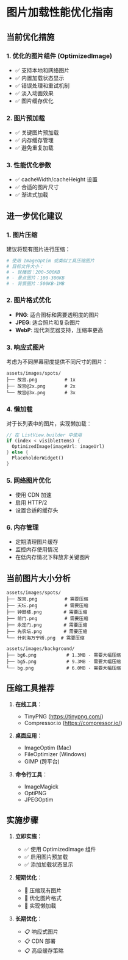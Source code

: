 # 图片加载性能优化指南

## 当前优化措施

### 1. 优化的图片组件 (OptimizedImage)
- ✅ 支持本地和网络图片
- ✅ 内置加载状态显示
- ✅ 错误处理和重试机制
- ✅ 淡入动画效果
- ✅ 图片缓存优化

### 2. 图片预加载
- ✅ 关键图片预加载
- ✅ 内存缓存管理
- ✅ 避免重复加载

### 3. 性能优化参数
- ✅ cacheWidth/cacheHeight 设置
- ✅ 合适的图片尺寸
- ✅ 渐进式加载

## 进一步优化建议

### 1. 图片压缩
建议将现有图片进行压缩：

```bash
# 使用 ImageOptim 或类似工具压缩图片
# 目标文件大小：
# - 轮播图：200-500KB
# - 景点图片：100-300KB
# - 背景图片：500KB-1MB
```

### 2. 图片格式优化
- **PNG**: 适合图标和需要透明度的图片
- **JPEG**: 适合照片和复杂图片
- **WebP**: 现代浏览器支持，压缩率更高

### 3. 响应式图片
考虑为不同屏幕密度提供不同尺寸的图片：

```
assets/images/spots/
├── 故宫.png          # 1x
├── 故宫@2x.png       # 2x
└── 故宫@3x.png       # 3x
```

### 4. 懒加载
对于长列表中的图片，实现懒加载：

```dart
// 在 ListView.builder 中使用
if (index < visibleItems) {
  OptimizedImage(imageUrl: imageUrl)
} else {
  PlaceholderWidget()
}
```

### 5. 网络图片优化
- 使用 CDN 加速
- 启用 HTTP/2
- 设置合适的缓存头

### 6. 内存管理
- 定期清理图片缓存
- 监控内存使用情况
- 在低内存情况下释放非关键图片

## 当前图片大小分析

```
assets/images/spots/
├── 故宫.png          # 需要压缩
├── 天坛.png          # 需要压缩
├── 钟鼓楼.png        # 需要压缩
├── 前门.png          # 需要压缩
├── 永定门.png        # 需要压缩
├── 先农坛.png        # 需要压缩
└── 什刹海万宁桥.png  # 需要压缩

assets/images/background/
├── bg6.png           # 1.3MB - 需要大幅压缩
├── bg5.png           # 9.3MB - 需要大幅压缩
└── bg.png            # 6.0MB - 需要大幅压缩
```

## 压缩工具推荐

1. **在线工具**：
   - TinyPNG (https://tinypng.com/)
   - Compressor.io (https://compressor.io/)

2. **桌面应用**：
   - ImageOptim (Mac)
   - FileOptimizer (Windows)
   - GIMP (跨平台)

3. **命令行工具**：
   - ImageMagick
   - OptiPNG
   - JPEGOptim

## 实施步骤

1. **立即实施**：
   - ✅ 使用 OptimizedImage 组件
   - ✅ 启用图片预加载
   - ✅ 添加加载状态显示

2. **短期优化**：
   - 🔄 压缩现有图片
   - 🔄 优化图片格式
   - 🔄 实现懒加载

3. **长期优化**：
   - 📋 响应式图片
   - 📋 CDN 部署
   - 📋 高级缓存策略 